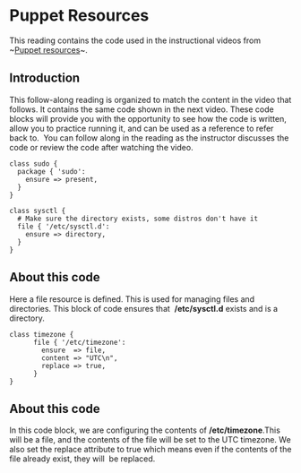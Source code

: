 #  Puppet Resources

This reading contains the code used in the instructional videos from ~[Puppet resources](https://www.coursera.org/lecture/configuration-management-cloud/puppet-resources-0kd5I.)~. 
 
## Introduction

This follow-along reading is organized to match the content in the video that follows. It contains the same code shown in the next video. These code blocks will provide you with the opportunity to see how the code is written, allow you to practice running it, and can be used as a reference to refer back to. 
You can follow along in the reading as the instructor discusses the code or review the code after watching the video.
 
```
class sudo {
  package { 'sudo':
    ensure => present,
  }
}

class sysctl {
  # Make sure the directory exists, some distros don't have it
  file { '/etc/sysctl.d':
    ensure => directory,
  }
}
```


## About this code

Here a file resource is defined. This is used for managing files and directories. This block of code ensures that  **/etc/sysctl.d** exists and is a directory.
 
```
class timezone {
      file { '/etc/timezone':
        ensure  => file,
        content => "UTC\n",
        replace => true,
      }
}
```

## About this code

In this code block, we are configuring the contents of **/etc/timezone**.This will be a file, and the contents of the file will be set to the UTC timezone. We also set the replace attribute to true which means even if the contents of the file already exist, they will  be replaced.  
